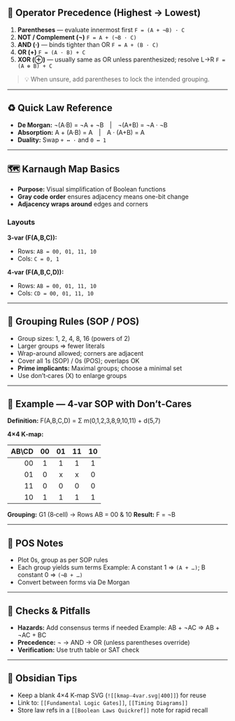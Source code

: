 ## 🔢 Operator Precedence (Highest → Lowest)

1. **Parentheses** — evaluate innermost first
   `F = (A + ¬B) · C`
2. **NOT / Complement (¬)**
   `F = A + (¬B · C)`
3. **AND (·)** — binds tighter than OR
   `F = A + (B · C)`
4. **OR (+)**
   `F = (A · B) + C`
5. **XOR (⊕)** — usually same as OR unless parenthesized; resolve L→R
   `F = (A ⊕ B) + C`

> 💡 When unsure, add parentheses to lock the intended grouping.

---

## ♻️ Quick Law Reference

- **De Morgan:** ¬(A·B) = ¬A + ¬B | ¬(A+B) = ¬A · ¬B
- **Absorption:** A + (A·B) = A | A · (A+B) = A
- **Duality:** Swap `+ ↔ ·` and `0 ↔ 1`

---

## 🗺️ Karnaugh Map Basics

- **Purpose:** Visual simplification of Boolean functions
- **Gray code order** ensures adjacency means one-bit change
- **Adjacency wraps around** edges and corners

### Layouts

**3‑var \(F(A,B,C)\):**

- Rows: `AB = 00, 01, 11, 10`
- Cols: `C = 0, 1`

**4‑var \(F(A,B,C,D)\):**

- Rows: `AB = 00, 01, 11, 10`
- Cols: `CD = 00, 01, 11, 10`

---

## 📏 Grouping Rules (SOP / POS)

- Group sizes: 1, 2, 4, 8, 16 (powers of 2)
- Larger groups ⇒ fewer literals
- Wrap-around allowed; corners are adjacent
- Cover all 1s (SOP) / 0s (POS); overlaps OK
- **Prime implicants:** Maximal groups; choose a minimal set
- Use don’t‑cares (X) to enlarge groups

---

## 🧪 Example — 4‑var SOP with Don’t‑Cares

**Definition:**
F(A,B,C,D) = Σ m(0,1,2,3,8,9,10,11) + d(5,7)

**4×4 K‑map:**

| AB\CD  | 00 | 01 | 11 | 10 |
|-------:|:--:|:--:|:--:|:--:|
| 00     | 1  | 1  | 1  | 1  |
| 01     | 0  | x  | x  | 0  |
| 11     | 0  | 0  | 0  | 0  |
| 10     | 1  | 1  | 1  | 1  |

**Grouping:**
G1 (8‑cell) → Rows AB = 00 & 10
**Result:** F = ¬B

---

## 🧱 POS Notes

- Plot 0s, group as per SOP rules
- Each group yields sum terms
  Example: A constant 1 ⇒ `(A + …)`; B constant 0 ⇒ `(¬B + …)`
- Convert between forms via De Morgan

---

## 🧠 Checks & Pitfalls

- **Hazards:** Add consensus terms if needed
  Example: AB + ¬AC ⇒ AB + ¬AC + BC
- **Precedence:** ¬ → AND → OR (unless parentheses override)
- **Verification:** Use truth table or SAT check

---

## 🔗 Obsidian Tips

- Keep a blank 4×4 K‑map SVG (`![[kmap-4var.svg|400]]`) for reuse
- Link to: `[[Fundamental Logic Gates]]`, `[[Timing Diagrams]]`
- Store law refs in a `[[Boolean Laws Quickref]]` note for rapid recall
